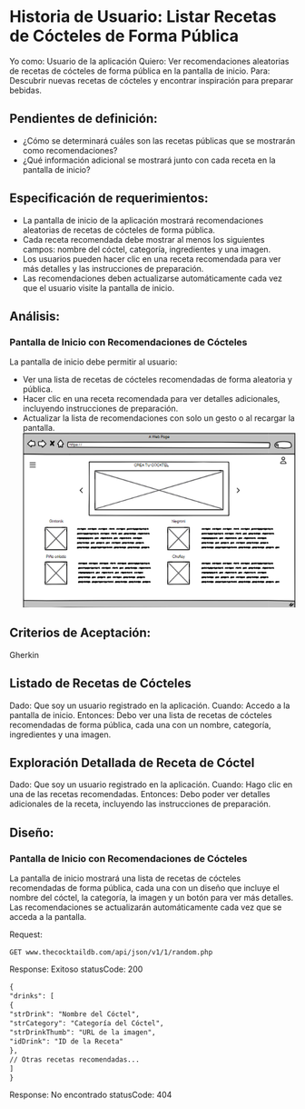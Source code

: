# Historia de Usuario: Listar Recetas de Cócteles de Forma Pública

Yo como: Usuario de la aplicación
Quiero: Ver recomendaciones aleatorias de recetas de cócteles de forma pública en la pantalla de inicio.
Para: Descubrir nuevas recetas de cócteles y encontrar inspiración para preparar bebidas.

## Pendientes de definición:

- ¿Cómo se determinará cuáles son las recetas públicas que se mostrarán como recomendaciones?
- ¿Qué información adicional se mostrará junto con cada receta en la pantalla de inicio?

## Especificación de requerimientos:
- La pantalla de inicio de la aplicación mostrará recomendaciones aleatorias de recetas de cócteles de forma pública.
- Cada receta recomendada debe mostrar al menos los siguientes campos: nombre del cóctel, categoría, ingredientes y una imagen.
- Los usuarios pueden hacer clic en una receta recomendada para ver más detalles y las instrucciones de preparación.
- Las recomendaciones deben actualizarse automáticamente cada vez que el usuario visite la pantalla de inicio.

## Análisis:

### Pantalla de Inicio con Recomendaciones de Cócteles
La pantalla de inicio debe permitir al usuario:
- Ver una lista de recetas de cócteles recomendadas de forma aleatoria y pública.
- Hacer clic en una receta recomendada para ver detalles adicionales, incluyendo instrucciones de preparación.
- Actualizar la lista de recomendaciones con solo un gesto o al recargar la pantalla.
![Alt text](Img6.png)

## Criterios de Aceptación:
Gherkin

## Listado de Recetas de Cócteles
Dado: Que soy un usuario registrado en la aplicación.
Cuando: Accedo a la pantalla de inicio.
Entonces: Debo ver una lista de recetas de cócteles recomendadas de forma pública, cada una con un nombre, categoría, ingredientes y una imagen.

## Exploración Detallada de Receta de Cóctel
Dado: Que soy un usuario registrado en la aplicación.
Cuando: Hago clic en una de las recetas recomendadas.
Entonces: Debo poder ver detalles adicionales de la receta, incluyendo las instrucciones de preparación.

## Diseño:
### Pantalla de Inicio con Recomendaciones de Cócteles

La pantalla de inicio mostrará una lista de recetas de cócteles recomendadas de forma pública, cada una con un diseño que incluye el nombre del cóctel, la categoría, la imagen y un botón para ver más detalles. Las recomendaciones se actualizarán automáticamente cada vez que se acceda a la pantalla.


Request:
```
GET www.thecocktaildb.com/api/json/v1/1/random.php
```
Response: Exitoso statusCode: 200
```
{
"drinks": [
{
"strDrink": "Nombre del Cóctel",
"strCategory": "Categoría del Cóctel",
"strDrinkThumb": "URL de la imagen",
"idDrink": "ID de la Receta"
},
// Otras recetas recomendadas...
]
}
```

Response: No encontrado statusCode: 404


